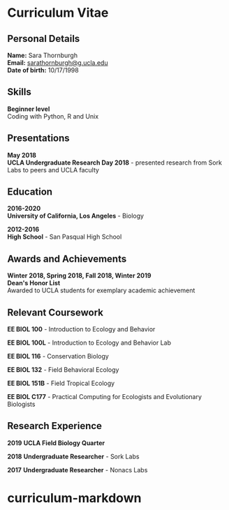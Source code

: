 # Curriculum Vitae

## Personal Details

**Name:** Sara Thornburgh <br>
**Email:** sarathornburgh@g.ucla.edu  <br>
**Date of birth:** 10/17/1998  <br>

## Skills

**Beginner level** <br>
Coding with Python, R and Unix

## Presentations

**May 2018** <br>
**UCLA Undergraduate Research Day 2018** - presented research from Sork Labs to peers and UCLA faculty


## Education

**2016-2020** <br>
**University of California, Los Angeles** - Biology 

**2012-2016** <br>
**High School** - San Pasqual High School

## Awards and Achievements

**Winter 2018, Spring 2018, Fall 2018, Winter 2019**<br>
**Dean's Honor List** <br>
Awarded to UCLA students for exemplary academic achievement

## Relevant Coursework

**EE BIOL 100** - Introduction to Ecology and Behavior

**EE BIOL 100L** - Introduction to Ecology and Behavior Lab

**EE BIOL 116** - Conservation Biology

**EE BIOL 132** - Field Behavioral Ecology

**EE BIOL 151B** - Field Tropical Ecology

**EE BIOL C177** - Practical Computing for Ecologists and Evolutionary Biologists

## Research Experience

**2019**
**UCLA Field Biology Quarter**

**2018**
**Undergraduate Researcher** - Sork Labs

**2017**
**Undergraduate Researcher** - Nonacs Labs


# curriculum-markdown
